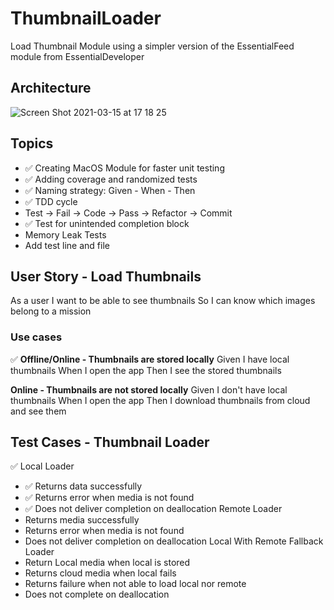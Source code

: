 # ThumbnailLoader
Load Thumbnail Module using a simpler version of the EssentialFeed module from EssentialDeveloper

## Architecture
![Screen Shot 2021-03-15 at 17 18 25](https://user-images.githubusercontent.com/15242786/111216942-c246eb80-85b3-11eb-8706-bdffcc438af5.png)

## Topics
- ✅ Creating MacOS Module for faster unit testing 
- ✅ Adding coverage and randomized tests
- ✅ Naming strategy: Given - When - Then
- ✅ TDD cycle
- Test -> Fail -> Code -> Pass -> Refactor -> Commit
- ✅ Test for unintended completion block 
- Memory Leak Tests
- Add test line and file

## User Story - Load Thumbnails
As a user
I want to be able to see thumbnails
So I can know which images belong to a mission
 
### Use cases
✅ **Offline/Online - Thumbnails are stored locally**
Given I have local thumbnails
When I open the app
Then I see the stored thumbnails
 
**Online - Thumbnails are not stored locally**
Given I don't have local thumbnails
When I open the app
Then I download thumbnails from cloud  and see them

## Test Cases - Thumbnail Loader
✅ Local Loader
- ✅ Returns data successfully
- ✅ Returns error when media is not found 
- ✅ Does not deliver completion on deallocation
Remote Loader
- Returns media successfully
- Returns error when media is not found 
- Does not deliver completion on deallocation
Local With Remote Fallback Loader
- Return Local media when local is stored
- Returns cloud media when local fails
- Returns failure when not able to load local nor remote
- Does not complete on deallocation
